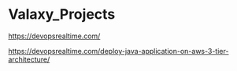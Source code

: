 # Valaxy_Projects

https://devopsrealtime.com/                          


https://devopsrealtime.com/deploy-java-application-on-aws-3-tier-architecture/
